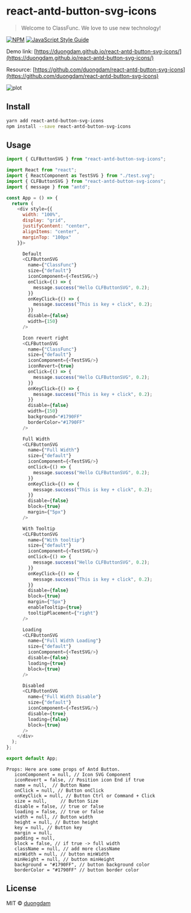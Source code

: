 # react-antd-button-svg-icons

> Welcome to ClassFunc. We love to use new technology!

[![NPM](https://img.shields.io/npm/v/react-antd-button-svg-icons.svg)](https://www.npmjs.com/package/react-antd-button-svg-icons) [![JavaScript Style Guide](https://img.shields.io/badge/code_style-standard-brightgreen.svg)](https://standardjs.com)

Demo
link: [https://duongdam.github.io/react-antd-button-svg-icons/](https://duongdam.github.io/react-antd-button-svg-icons/)

Resource: [https://github.com/duongdam/react-antd-button-svg-icons](https://github.com/duongdam/react-antd-button-svg-icons)

![plot](buttonNPM.gif)

## Install

```bash
yarn add react-antd-button-svg-icons
npm install --save react-antd-button-svg-icons
```

## Usage

```js
import { CLFButtonSVG } from "react-antd-button-svg-icons";
```

```js
import React from "react";
import { ReactComponent as TestSVG } from "./test.svg";
import { CLFButtonSVG } from "react-antd-button-svg-icons";
import { message } from "antd";

const App = () => {
  return (
    <div style={{
      width: "100%",
      display: "grid",
      justifyContent: "center",
      alignItems: "center",
      marginTop: "100px"
    }}>

      Default
      <CLFButtonSVG
        name={"ClassFunc"}
        size={"default"}
        iconComponent={<TestSVG/>}
        onClick={() => {
          message.success("Hello CLFButtonSVG", 0.2);
        }}
        onKeyClick={() => {
          message.success("This is key + click", 0.2);
        }}
        disable={false}
        width={150}
      />

      Icon revert right
      <CLFButtonSVG
        name={"ClassFunc"}
        size={"default"}
        iconComponent={<TestSVG/>}
        iconRevert={true}
        onClick={() => {
          message.success("Hello CLFButtonSVG", 0.2);
        }}
        onKeyClick={() => {
          message.success("This is key + click", 0.2);
        }}
        disable={false}
        width={150}
        background="#1790FF"
        borderColor="#1790FF"
      />

      Full Width
      <CLFButtonSVG
        name={"Full Width"}
        size={"default"}
        iconComponent={<TestSVG/>}
        onClick={() => {
          message.success("Hello CLFButtonSVG", 0.2);
        }}
        onKeyClick={() => {
          message.success("This is key + click", 0.2);
        }}
        disable={false}
        block={true}
        margin={"5px"}
      />

      With Tooltip
      <CLFButtonSVG
        name={"With tooltip"}
        size={"default"}
        iconComponent={<TestSVG/>}
        onClick={() => {
          message.success("Hello CLFButtonSVG", 0.2);
        }}
        onKeyClick={() => {
          message.success("This is key + click", 0.2);
        }}
        disable={false}
        block={true}
        margin={"5px"}
        enableTooltip={true}
        tooltipPlacement={"right"}
      />

      Loading
      <CLFButtonSVG
        name={"Full Width Loading"}
        size={"default"}
        iconComponent={<TestSVG/>}
        disable={false}
        loading={true}
        block={true}
      />

      Disabled
      <CLFButtonSVG
        name={"Full Width Disable"}
        size={"default"}
        iconComponent={<TestSVG/>}
        disable={true}
        loading={false}
        block={true}
      />
    </div>
  );
};

export default App;

```

```text
Props: Here are some props of Antd Button.
   iconComponent = null, // Icon SVG Component
   iconRevert = false, // Position icon End if true
   name = null,  // Button Name
   onClick = null, // Button onClick
   onKeyClick = null, // Button Ctrl or Command + Click
   size = null,     // Button Size
   disable = false, // true or false
   loading = false, // true or false
   width = null, // Button width
   height = null, // Button height
   key = null, // Button key
   margin = null,
   padding = null,
   block = false, // if true -> full width
   className = null, // add more className
   minWidth = null, // button minWidth
   minHeight = null, // button minHeight
   background = "#1790FF", // button background color
   borderColor = "#1790FF" // button border color
```

## License

MIT © [duongdam](https://github.com/duongdam)
